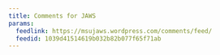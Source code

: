 ```yaml
---
title: Comments for JAWS
params:
  feedlink: https://msujaws.wordpress.com/comments/feed/
  feedid: 1039d41514619b032b82b077f65f71ab
---
```


